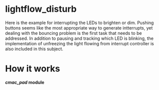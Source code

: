 # lightflow_disturb
Here is the example for interrupting the LEDs to brighten or dim. Pushing buttons seems like the most appropriate way to generate intterrupts, yet dealing with the bouncing problem is the first task that needs to be addressed. In addition to pausing and tracking which LED is blinking, the implementation of unfreezing the light flowing from interrupt controller is also included in this subject.

# How it works
**_cmac_pad_ module**


